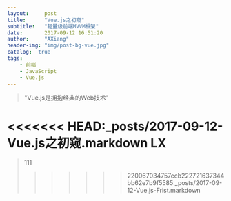 ```yaml
---
layout:     post
title:      "Vue.js之初窥"
subtitle:   "轻量级前端MVVM框架"
date:       2017-09-12 16:51:20
author:     "AXiang"
header-img: "img/post-bg-vue.jpg"
catalog:  true
tags:
    - 前端
    - JavaScript
    - Vue.js
---
```


> "Vue.js是拥抱经典的Web技术"

<<<<<<< HEAD:_posts/2017-09-12-Vue.js之初窥.markdown
LX
=======
>111
>>>>>>> 220067034757ccb222721637344bb62e7b9f5585:_posts/2017-09-12-Vue.js-Frist.markdown
